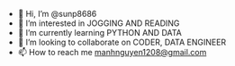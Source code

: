 - 👋 Hi, I’m @sunp8686
- 👀 I’m interested in JOGGING AND READING  
- 🌱 I’m currently learning PYTHON AND DATA
- 💞️ I’m looking to collaborate on CODER, DATA ENGINEER
- 📫 How to reach me manhnguyen1208@gmail.com

<!---
sunp8686/sunp8686 is a ✨ special ✨ repository because its `README.md` (this file) appears on your GitHub profile.
You can click the Preview link to take a look at your changes.
--->
